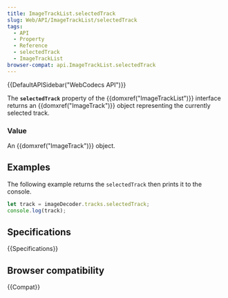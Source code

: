 ```yaml
---
title: ImageTrackList.selectedTrack
slug: Web/API/ImageTrackList/selectedTrack
tags:
  - API
  - Property
  - Reference
  - selectedTrack
  - ImageTrackList
browser-compat: api.ImageTrackList.selectedTrack
---
```

{{DefaultAPISidebar("WebCodecs API")}}

The **`selectedTrack`** property of the {{domxref("ImageTrackList")}} interface returns an {{domxref("ImageTrack")}} object representing the currently selected track.

### Value

An {{domxref("ImageTrack")}} object.

## Examples

The following example returns the `selectedTrack` then prints it to the console.

```js
let track = imageDecoder.tracks.selectedTrack;
console.log(track);
```

## Specifications

{{Specifications}}

## Browser compatibility

{{Compat}}
